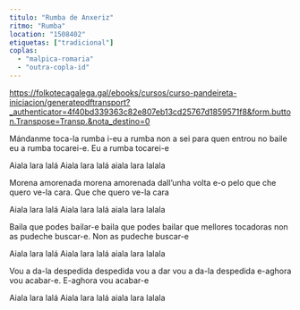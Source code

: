 ```yaml
---
titulo: "Rumba de Anxeriz"
ritmo: "Rumba"
location: "1508402"
etiquetas: ["tradicional"]
coplas:
  - "malpica-romaria"
  - "outra-copla-id"
--- 
```


https://folkotecagalega.gal/ebooks/cursos/curso-pandeireta-iniciacion/generatepdftransport?_authenticator=4f40bd339363c82e807eb13cd25767d1859571f8&form.button.Transpose=Transp.&nota_destino=0

Mándanme toca-la rumba
i-eu a rumba non a sei
para quen entrou no baile
eu a rumba tocarei-e.
Eu a rumba tocarei-e

Aiala lara lalá
Aiala lara lalá
aiala lara lalala

Morena amorenada
morena amorenada
dall’unha volta e-o pelo
que che quero ve-la cara.
Que che quero ve-la cara

Aiala lara lalá
Aiala lara lalá
aiala lara lalala

Baila que podes bailar-e
baila que podes bailar
que mellores tocadoras
non as pudeche buscar-e.
Non as pudeche buscar-e

Aiala lara lalá
Aiala lara lalá
aiala lara lalala

Vou a da-la despedida
despedida vou a dar
vou a da-la despedida
e-aghora vou acabar-e.
E-aghora vou acabar-e

Aiala lara lalá
Aiala lara lalá
aiala lara lalala
